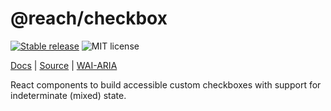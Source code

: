 # @reach/checkbox

[![Stable release](https://img.shields.io/npm/v/@reach/checkbox.svg)](https://npm.im/@reach/checkbox) ![MIT license](https://badgen.now.sh/badge/license/MIT)

[Docs](https://reach.tech/checkbox) | [Source](https://github.com/reach/reach-ui/tree/main/packages/checkbox) | [WAI-ARIA](https://www.w3.org/TR/wai-aria-practices-1.2/#checkbox)

React components to build accessible custom checkboxes with support for indeterminate (mixed) state.
